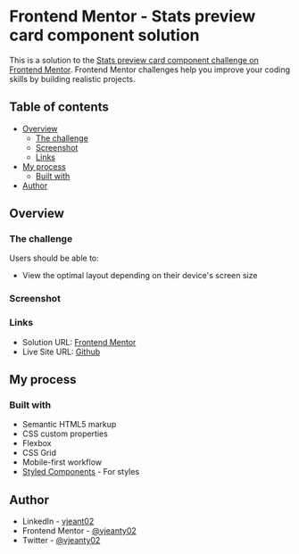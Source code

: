 # Frontend Mentor - Stats preview card component solution

This is a solution to the [Stats preview card component challenge on Frontend Mentor](https://www.frontendmentor.io/challenges/stats-preview-card-component-8JqbgoU62). Frontend Mentor challenges help you improve your coding skills by building realistic projects. 

## Table of contents

- [Overview](#overview)
  - [The challenge](#the-challenge)
  - [Screenshot](#screenshot)
  - [Links](#links)
- [My process](#my-process)
  - [Built with](#built-with)
- [Author](#author)

## Overview

### The challenge

Users should be able to:

- View the optimal layout depending on their device's screen size

### Screenshot

### Links

- Solution URL: [Frontend Mentor](https://your-solution-url.com)
- Live Site URL: [Github](https://vjeanty02.github.io/Stats-preview-card-component/)

## My process

### Built with

- Semantic HTML5 markup
- CSS custom properties
- Flexbox
- CSS Grid
- Mobile-first workflow
- [Styled Components](https://styled-components.com/) - For styles


## Author

- LinkedIn - [vjeant02](https://www.linkedin.com/in/vjeanty02/)
- Frontend Mentor - [@vjeanty02](https://www.frontendmentor.io/profile/vjeanty02)
- Twitter - [@vjeanty02](https://www.twitter.com/vjeanty02)
